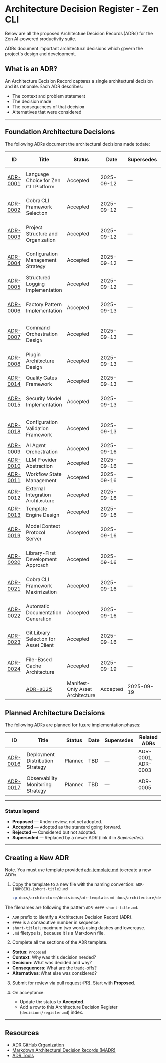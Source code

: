 # Architecture Decision Register - Zen CLI

Below are all the proposed Architecture Decision Records (ADRs) for the Zen AI-powered productivity suite.

ADRs document important architectural decisions which govern the project's design and development.

## What is an ADR?

An Architecture Decision Record captures a single architectural decision and its rationale. Each ADR describes:

- The context and problem statement
- The decision made
- The consequences of that decision
- Alternatives that were considered

---

## Foundation Architecture Decisions

The following ADRs document the architectural decisions made todate:

| ID                                               | Title                                   | Status   | Date       | Supersedes | Related ADRs       |
| ------------------------------------------------ | --------------------------------------- | -------- | ---------- | ---------- | ------------------ |
| [ADR-0001](ADR-0001-language-choice.md)          | Language Choice for Zen CLI Platform    | Accepted | 2025-09-12 | —          | ADR-0002, ADR-0003 |
| [ADR-0002](ADR-0002-cli-framework.md)            | Cobra CLI Framework Selection           | Accepted | 2025-09-12 | —          | ADR-0001, ADR-0004 |
| [ADR-0003](ADR-0003-project-structure.md)        | Project Structure and Organization      | Accepted | 2025-09-12 | —          | ADR-0001, ADR-0002 |
| [ADR-0004](ADR-0004-configuration-management.md) | Configuration Management Strategy       | Accepted | 2025-09-12 | —          | ADR-0002, ADR-0005 |
| [ADR-0005](ADR-0005-structured-logging.md)       | Structured Logging Implementation       | Accepted | 2025-09-12 | —          | ADR-0004           |
| [ADR-0006](ADR-0006-factory-pattern.md)          | Factory Pattern Implementation          | Accepted | 2025-09-13 | —          | ADR-0003, ADR-0007 |
| [ADR-0007](ADR-0007-command-orchestration.md)    | Command Orchestration Design            | Accepted | 2025-09-13 | —          | ADR-0006, ADR-0002 |
| [ADR-0008](ADR-0008-plugin-architecture.md)      | Plugin Architecture Design              | Accepted | 2025-09-13 | —          | ADR-0003, ADR-0006 |
| [ADR-0014](ADR-0014-quality-gates.md)            | Quality Gates Framework                 | Accepted | 2025-09-13 | —          | ADR-0015           |
| [ADR-0015](ADR-0015-security-model.md)           | Security Model Implementation           | Accepted | 2025-09-13 | —          | ADR-0004, ADR-0005 |
| [ADR-0018](ADR-0018-configuration-validation.md) | Configuration Validation Framework      | Accepted | 2025-09-13 | —          | ADR-0004, ADR-0015 |
| [ADR-0009](ADR-0009-agent-orchestration.md)      | AI Agent Orchestration                  | Accepted | 2025-09-16 | —          | ADR-0010           |
| [ADR-0010](ADR-0010-llm-abstraction.md)          | LLM Provider Abstraction                | Accepted | 2025-09-16 | —          | ADR-0009           |
| [ADR-0011](ADR-0011-workflow-management.md)      | Workflow State Management               | Accepted | 2025-09-16 | —          | ADR-0012           |
| [ADR-0012](ADR-0012-integration-architecture.md) | External Integration Architecture       | Accepted | 2025-09-16 | —          | ADR-0013           |
| [ADR-0013](ADR-0013-template-engine.md)          | Template Engine Design                  | Accepted | 2025-09-16 | —          | ADR-0014           |
| [ADR-0019](ADR-0019-mcp-server.md)               | Model Context Protocol Server           | Accepted | 2025-09-16 | —          | ADR-0009, ADR-0010 |
| [ADR-0020](ADR-0020-library-first.md)            | Library-First Development Approach     | Accepted | 2025-09-16 | —          | ADR-0001, ADR-0021 |
| [ADR-0021](ADR-0021-cobra-maximization.md)       | Cobra CLI Framework Maximization       | Accepted | 2025-09-16 | —          | ADR-0002, ADR-0020 |
| [ADR-0022](ADR-0022-automatic-documentation.md)  | Automatic Documentation Generation     | Accepted | 2025-09-16 | —          | ADR-0021, ADR-0002 |
| [ADR-0023](ADR-0023-git-library-selection.md)    | Git Library Selection for Asset Client | Accepted | 2025-09-16 | —          | ADR-0006, ADR-0013 |
| [ADR-0024](ADR-0024-generic-cache-architecture.md) | File-Based Cache Architecture          | Accepted | 2025-09-19 | —          | ADR-0006, ADR-0020 |
|| [ADR-0025](ADR-0025-manifest-only-asset-architecture.md) | Manifest-Only Asset Architecture | Accepted | 2025-09-19 | —          | ADR-0023, ADR-0024 |

## Planned Architecture Decisions

The following ADRs are planned for future implementation phases:

| ID                                               | Title                                   | Status   | Date       | Supersedes | Related ADRs       |
| ------------------------------------------------ | --------------------------------------- | -------- | ---------- | ---------- | ------------------ |
| [ADR-0016](ADR-0016-deployment-strategy.md)      | Deployment Distribution Strategy        | Planned  | TBD        | —          | ADR-0001, ADR-0003 |
| [ADR-0017](ADR-0017-observability-strategy.md)   | Observability Monitoring Strategy       | Planned  | TBD        | —          | ADR-0005           |


---

### Status legend

- **Proposed** — Under review, not yet adopted.
- **Accepted** — Adopted as the standard going forward.
- **Rejected** — Considered but not adopted.
- **Superseded** — Replaced by a newer ADR (link it in *Supersedes*).

---

## Creating a New ADR

Note. You must use template provided [adr-template.md](./adr-template.md) to create a new ADRs.

1. Copy the template to a new file with the naming convention: `ADR-{NUMBER}-{short-title}.md`

   ```bash
   cp docs/architecture/decisions/adr-template.md docs/architecture/decisions/adr/ADR-{####}-{short-title}.md
   ```

The filenames are following the pattern `ADR-####-short-title.md`.

- `ADR` prefix to identify a Architecture Decision Record (ADR).
- `####` is a consecutive number in sequence.
- `short-title` is maximum two words using dashes and lowercase.
- `.md` filetype is , because it is a Markdown file.

2. Complete all the sections of the ADR template.
  - **Status**: `Proposed`
  - **Context**: Why was this decision needed?
  - **Decision**: What was decided and why?
  - **Consequences**: What are the trade-offs?
  - **Alternatives**: What else was considered?

3. Submit for review via pull request (PR). Start with **Proposed**.

4. On acceptance:
   - Update the status to **Accepted**.
   - Add a row to this Architecture Decision Register (`decisions/register.md`) index.

---

## Resources

- [ADR GitHub Organization](https://adr.github.io/)
- [Markdown Architectural Decision Records (MADR)](https://adr.github.io/madr/)
- [ADR Tools](https://github.com/npryce/adr-tools)
